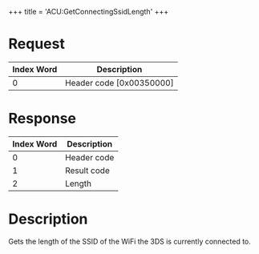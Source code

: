 +++
title = 'ACU:GetConnectingSsidLength'
+++

# Request

| Index Word | Description                |
|------------|----------------------------|
| 0          | Header code \[0x00350000\] |

# Response

| Index Word | Description |
|------------|-------------|
| 0          | Header code |
| 1          | Result code |
| 2          | Length      |

# Description

Gets the length of the SSID of the WiFi the 3DS is currently connected
to.
